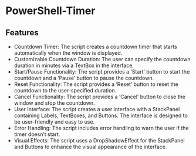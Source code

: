 # PowerShell-Timer
## Features
- Countdown Timer: The script creates a countdown timer that starts automatically when the window is displayed.
- Customizable Countdown Duration: The user can specify the countdown duration in minutes via a TextBox in the interface.
- Start/Pause Functionality: The script provides a ‘Start’ button to start the countdown and a ‘Pause’ button to pause the countdown.
- Reset Functionality: The script provides a ‘Reset’ button to reset the countdown to the user-specified duration.
- Cancel Functionality: The script provides a ‘Cancel’ button to close the window and stop the countdown.
- User Interface: The script creates a user interface with a StackPanel containing Labels, TextBoxes, and Buttons. The interface is designed to be user-friendly and easy to use.
- Error Handling: The script includes error handling to warn the user if the timer doesn’t start.
- Visual Effects: The script uses a DropShadowEffect for the StackPanel and Buttons to enhance the visual appearance of the interface.
